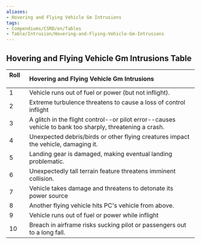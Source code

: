 ```yaml
---
aliases:
- Hovering and Flying Vehicle Gm Intrusions
tags:
- Compendiums/CSRD/en/Tables
- Table/Intrusion/Hovering-and-Flying-Vehicle-Gm-Intrusions
---
```


## Hovering and Flying Vehicle Gm Intrusions Table
|  Roll &nbsp; &nbsp; | Hovering and Flying Vehicle Gm Intrusions  |
| ------------- | :----------- |
| 1 | Vehicle runs out of fuel or power (but not inflight). |
| 2 | Extreme turbulence threatens to cause a loss of control inflight |
| 3 | A glitch in the flight control--or pilot error--causes vehicle to bank too sharply, threatening a crash. |
| 4 | Unexpected debris/birds or other flying creatures impact the vehicle, damaging it. |
| 5 | Landing gear is damaged, making eventual landing problematic. |
| 6 | Unexpectedly tall terrain feature threatens imminent collision. |
| 7 | Vehicle takes damage and threatens to detonate its power source |
| 8 | Another flying vehicle hits PC's vehicle from above. |
| 9 | Vehicle runs out of fuel or power while inflight |
| 10 | Breach in airframe risks sucking pilot or passengers out to a long fall. |